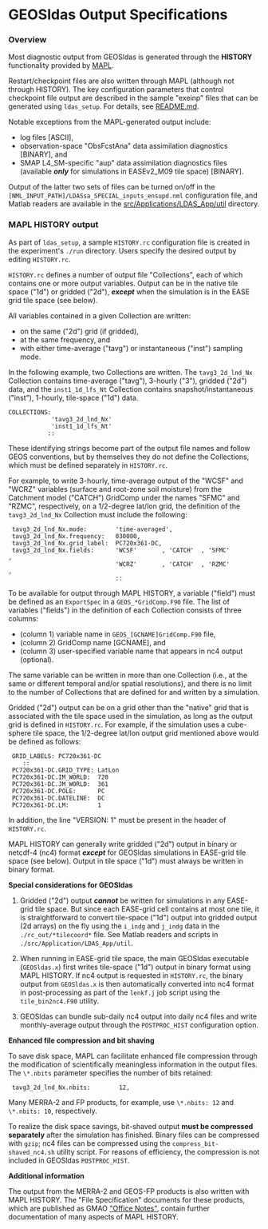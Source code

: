 # GEOSldas Output Specifications

### Overview

Most diagnostic output from GEOSldas is generated through the **HISTORY** functionality provided by [MAPL](https://github.com/GEOS-ESM/MAPL).

Restart/checkpoint files are also written through MAPL (although not through HISTORY).  The key configuration parameters that control checkpoint file output are described in the sample "exeinp" files that can be generated using `ldas_setup`.  For details, see [README.md](https://github.com/GEOS-ESM/GEOSldas/blob/main/README.md).

Notable exceptions from the MAPL-generated output include:
* log files [ASCII], 
* observation-space "ObsFcstAna" data assimilation diagnostics [BINARY], and
* SMAP L4_SM-specific "aup" data assimilation diagnostics files (available _**only**_ for simulations in EASEv2_M09 tile space) [BINARY].

Output of the latter two sets of files can be turned on/off in the `[NML_INPUT_PATH]/LDASsa_SPECIAL_inputs_ensupd.nml` configuration file, and Matlab readers are available in the 
[src/Applications/LDAS_App/util](https://github.com/GEOS-ESM/GEOSldas/tree/main/src/Applications/LDAS_App/util) directory.


### MAPL HISTORY output

As part of `ldas_setup`, a sample `HISTORY.rc` configuration file is created in the experiment's `./run` directory.  Users specify the desired output by editing `HISTORY.rc`.  

`HISTORY.rc` defines a number of output file "Collections", each of which contains one or more output variables.  Output can be in the native tile space ("1d") or gridded ("2d"), _**except**_ when the simulation is in the EASE grid tile space (see below).

All variables contained in a given Collection are written:
* on the same ("2d") grid (if gridded), 
* at the same frequency, and 
* with either time-average ("tavg") or instantaneous ("inst") sampling mode.  

In the following example, two Collections are written.  The `tavg3_2d_lnd_Nx` Collection contains time-average ("tavg"), 3-hourly ("3"), gridded ("2d") data, and the `inst1_1d_lfs_Nt` Collection contains snapshot/instantaneous ("inst"), 1-hourly, tile-space ("1d") data. 
```
COLLECTIONS:
            'tavg3_2d_lnd_Nx'
            'inst1_1d_lfs_Nt'
           ::
```

These identifying strings become part of the output file names and follow GEOS conventions, but by themselves they do not define the Collections, which must be defined separately in `HISTORY.rc`.

For example, to write 3-hourly, time-average output of the "WCSF" and "WCRZ" variables (surface and root-zone soil moisture) from the Catchment model ("CATCH") GridComp under the names "SFMC" and "RZMC", respectively, on a 1/2-degree lat/lon grid, the definition of the `tavg3_2d_lnd_Nx` Collection must include the following:
```
 tavg3_2d_lnd_Nx.mode:        'time-averaged',
 tavg3_2d_lnd_Nx.frequency:   030000,
 tavg3_2d_lnd_Nx.grid_label:  PC720x361-DC,
 tavg3_2d_lnd_Nx.fields:      'WCSF'       , 'CATCH'  , 'SFMC'         ,
                              'WCRZ'       , 'CATCH'  , 'RZMC'         ,
                              ::
```

To be available for output through MAPL HISTORY, a variable ("field") must be defined as an `ExportSpec` in a `GEOS_*GridComp.F90` file.  The list of variables ("fields") in the definition of each Collection consists of three columns: 
- (column 1) variable name in `GEOS_[GCNAME]GridComp.F90` file,
- (column 2) GridComp name [GCNAME], and 
- (column 3) user-specified variable name that appears in nc4 output (optional).

The same variable can be written in more than one Collection (i.e., at the same or different temporal and/or spatial resolutions), and there is no limit to the number of Collections that are defined for and written by a simulation.  

Gridded ("2d") output can be on a grid other than the "native" grid that is associated with the tile space used in the simulation, as long as the output grid is defined in `HISTORY.rc`.  For example, if the simulation uses a cube-sphere tile space, the 1/2-degree lat/lon output grid mentioned above would be defined as follows:
```
 GRID_LABELS: PC720x361-DC
    ::
 PC720x361-DC.GRID_TYPE: LatLon
 PC720x361-DC.IM_WORLD:  720
 PC720x361-DC.JM_WORLD:  361
 PC720x361-DC.POLE:      PC
 PC720x361-DC.DATELINE:  DC
 PC720x361-DC.LM:        1
```
In addition, the line "VERSION: 1" must be present in the header of `HISTORY.rc`.

MAPL HISTORY can generally write gridded ("2d") output in binary or netcdf-4 (nc4) format _**except**_ for GEOSldas simulations in EASE-grid tile space (see below).  Output in tile space ("1d") must always be written in binary format.


**Special considerations for GEOSldas**

1. Gridded ("2d") output _**cannot**_ be written for simulations in any EASE-grid tile space.  But since each EASE-grid cell contains at most one tile, it is straightforward to convert tile-space ("1d") output into gridded output (2d arrays) on the fly using the `i_indg` and `j_indg` data in the `./rc_out/*tilecoord*` file.  See Matlab readers and scripts in `./src/Application/LDAS_App/util`.

2. When running in EASE-grid tile space, the main GEOSldas executable (`GEOSldas.x`) first writes tile-space ("1d") output in binary format using MAPL HISTORY.  If nc4 output is requested in `HISTORY.rc`, the binary output from `GEOSldas.x` is then automatically converted into nc4 format in post-processing as part of the `lenkf.j` job script using the `tile_bin2nc4.F90` utility. 

3. GEOSldas can bundle sub-daily nc4 output into daily nc4 files and write monthly-average output through the `POSTPROC_HIST` configuration option. 


**Enhanced file compression and bit shaving**

To save disk space, MAPL can facilitate enhanced file compression through the modification of scientifically meaningless information in the output files. The `\*.nbits` parameter specifies the number of bits retained: 
```
 tavg3_2d_lnd_Nx.nbits:        12,
```
Many MERRA-2 and FP products, for example, use `\*.nbits: 12` and `\*.nbits: 10`, respectively.  

To realize the disk space savings, bit-shaved output **must be compressed separately** after the simulation has finished.   Binary files can be compressed with `gzip`; nc4 files can be compressed using the `compress_bit-shaved_nc4.sh` utility script. For reasons of efficiency, the compression is not included in GEOSldas `POSTPROC_HIST`.


**Additional information**

The output from the MERRA-2 and GEOS-FP products is also written with MAPL HISTORY.  The "File Specification" documents for these products, which are published as GMAO ["Office Notes"](https://gmao.gsfc.nasa.gov/pubs/), contain further documentation of many aspects of MAPL HISTORY.





